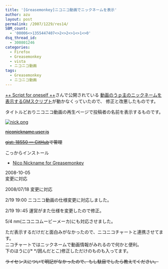 ```yaml
---
title: '[Greasemonkey]ニコニコ動画でニックネームを表示'
author: azu
layout: post
permalink: /2007/1229/res14/
SBM_count:
  - '00006<>1355447407<>2<>2<>1<>1<>0'
dsq_thread_id:
  - 300801246
categories:
  - Firefox
  - Greasemonkey
  - vista
  - ニコニコ動画
tags:
  - Greasemonkey
  - ニコニコ動画
---
```

<p><a title="nick.png" href="http://efcl.info/wp-content/uploads/2008/01/nick.png"> </a> <a href="http://script41self.seesaa.net/">++ Script for oneself ++</a>さんで公開されている <a href="http://script41self.seesaa.net/article/73226087.html">動画のうｐ主のニックネームを表示するGMスクリプト</a>が動かなくっていたので、 修正と改悪したものです。</p>
<p>タイトルどおりニコニコ動画の再生ページで投稿者の名前を表示するものです。</p>
<p><a title="nick.png" href="http://efcl.info/wp-content/uploads/2008/01/nick.png"><img src="http://efcl.info/wp-content/uploads/2008/01/nick.thumbnail.png" alt="nick.png" /></a> <a href="http://efcl.info/wp-content/uploads/niconickname.user.js"></a></p>
<p><span style="text-decoration: line-through;"><a href="http://gist.github.com/raw/18550/95446d1e07b1e2283a5c1dbf2002ca0c3ac1d29b?niconickname.user.js">niconickname.user.js</a></span></p>
<p><span style="text-decoration: line-through;"><a href="http://gist.github.com/18550">gist: 18550 — GitHub</a>で管理</span></p>
<p>こっからインストール<a href="http://userscripts.org/scripts/show/88105"><br /></a></p>
<ul>
<li><a href="http://userscripts.org/scripts/show/88105">Nico Nickname for Greasemonkey</a></li>
</ul>
<p>2008-10-05<br /> 変更に対応</p>
<p>2008/07/18 変更に対応</p>
<p>2/19 19:00 ニコニコ動画の仕様変更に対応しました。</p>
<p>2/19 19::45 運営がまた仕様を変更したので修正。</p>
<p>5/4 nm(ニコニコムービーメーカ)にも対応させました。</p>
<p>ただ表示するだけだと面白みがなかったので、ニコニコチャートと連携させてます。<br /> ニコチャートではニックネームで動画情報がみれるので何かと便利。<br /> 下のほうに(/* */囲んだとこ)修正しただけのものも入ってます。 <span style="text-decoration: line-through;"> </span></p>
<p><span style="text-decoration: line-through;">ライセンスについて明記がなかったので、もし駄目でしたら教えてください。</span></p>
